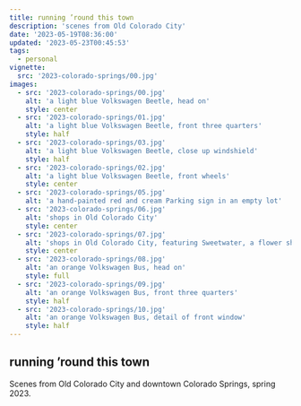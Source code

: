```yaml
---
title: running ’round this town
description: 'scenes from Old Colorado City'
date: '2023-05-19T08:36:00'
updated: '2023-05-23T00:45:53'
tags:
  - personal
vignette:
  src: '2023-colorado-springs/00.jpg'
images:
  - src: '2023-colorado-springs/00.jpg'
    alt: 'a light blue Volkswagen Beetle, head on'
    style: center
  - src: '2023-colorado-springs/01.jpg'
    alt: 'a light blue Volkswagen Beetle, front three quarters'
    style: half
  - src: '2023-colorado-springs/03.jpg'
    alt: 'a light blue Volkswagen Beetle, close up windshield'
    style: half
  - src: '2023-colorado-springs/02.jpg'
    alt: 'a light blue Volkswagen Beetle, front wheels'
    style: center
  - src: '2023-colorado-springs/05.jpg'
    alt: 'a hand-painted red and cream Parking sign in an empty lot'
  - src: '2023-colorado-springs/06.jpg'
    alt: 'shops in Old Colorado City'
    style: center
  - src: '2023-colorado-springs/07.jpg'
    alt: 'shops in Old Colorado City, featuring Sweetwater, a flower shop'
    style: center
  - src: '2023-colorado-springs/08.jpg'
    alt: 'an orange Volkswagen Bus, head on'
    style: full
  - src: '2023-colorado-springs/09.jpg'
    alt: 'an orange Volkswagen Bus, front three quarters'
    style: half
  - src: '2023-colorado-springs/10.jpg'
    alt: 'an orange Volkswagen Bus, detail of front window'
    style: half
---
```


## running ’round this town 

Scenes from Old Colorado City and downtown Colorado Springs, spring 2023.